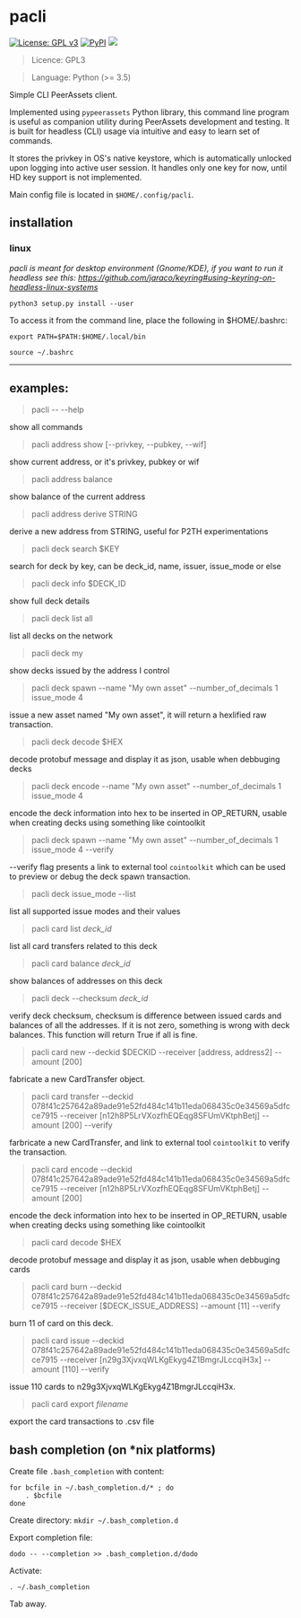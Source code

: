 # pacli

[![License: GPL v3](https://img.shields.io/badge/License-GPL%20v3-blue.svg)](https://www.gnu.org/licenses/gpl-3.0)
[![PyPI](https://img.shields.io/pypi/v/pacli.svg?style=flat-square)](https://pypi.python.org/pypi/pacli/)
[![](https://img.shields.io/badge/python-3.5+-blue.svg)](https://www.python.org/download/releases/3.5.0/) 

> Licence: GPL3

> Language: Python (>= 3.5)

Simple CLI PeerAssets client.

Implemented using `pypeerassets` Python library, this command line program is useful as companion utility during PeerAssets development and testing.
It is built for headless (CLI) usage via intuitive and easy to learn set of commands.

It stores the privkey in OS's native keystore, which is automatically unlocked upon logging into active user session.
It handles only one key for now, until HD key support is not implemented.

Main config file is located in `$HOME/.config/pacli`.

## installation

### linux

*pacli is meant for desktop environment (Gnome/KDE), if you want to run it headless see this: https://github.com/jaraco/keyring#using-keyring-on-headless-linux-systems*

`python3 setup.py install --user`

To access it from the command line, place the following in $HOME/.bashrc:

`export PATH=$PATH:$HOME/.local/bin`

`source ~/.bashrc`

__________________________________________________

## examples:

> pacli -- --help

show all commands

> pacli address show [--privkey, --pubkey, --wif]

show current address, or it's privkey, pubkey or wif

> pacli address balance

show balance of the current address

> pacli address derive STRING

derive a new address from STRING, useful for P2TH experimentations

> pacli deck search $KEY

search for deck by key, can be deck_id, name, issuer, issue_mode or else

> pacli deck info $DECK_ID

show full deck details

> pacli deck list all

list all decks on the network

> pacli deck my

show decks issued by the address I control

> pacli deck spawn --name "My own asset" --number_of_decimals 1 issue_mode 4

issue a new asset named "My own asset", it will return a hexlified raw transaction.

> pacli deck decode $HEX

decode protobuf message and display it as json, usable when debbuging decks

> pacli deck encode --name "My own asset" --number_of_decimals 1 issue_mode 4

encode the deck information into hex to be inserted in OP_RETURN, usable when creating decks using something like cointoolkit

> pacli deck spawn --name "My own asset" --number_of_decimals 1 issue_mode 4 --verify

--verify flag presents a link to external tool `cointoolkit` which can be used to preview or debug the deck spawn transaction.

> pacli deck issue_mode --list

list all supported issue modes and their values

> pacli card list *deck_id*

list all card transfers related to this deck

> pacli card balance *deck_id*

show balances of addresses on this deck

> pacli deck --checksum *deck_id*

verify deck checksum, checksum is difference between issued cards and balances of all the addresses.
If it is not zero, something is wrong with deck balances. This function will return True if all is fine.

> pacli card new --deckid $DECKID --receiver [address, address2] --amount [200]

fabricate a new CardTransfer object.

> pacli card transfer --deckid 078f41c257642a89ade91e52fd484c141b11eda068435c0e34569a5dfcce7915 --receiver [n12h8P5LrVXozfhEQEqg8SFUmVKtphBetj] --amount [200] --verify

farbricate a new CardTransfer, and link to external tool `cointoolkit` to verify the transaction.

> pacli card encode --deckid 078f41c257642a89ade91e52fd484c141b11eda068435c0e34569a5dfcce7915 --receiver [n12h8P5LrVXozfhEQEqg8SFUmVKtphBetj] --amount [200]

encode the deck information into hex to be inserted in OP_RETURN, usable when creating decks using something like cointoolkit

> pacli card decode $HEX

decode protobuf message and display it as json, usable when debbuging cards

> pacli card burn --deckid 078f41c257642a89ade91e52fd484c141b11eda068435c0e34569a5dfcce7915 --receiver [$DECK_ISSUE_ADDRESS] --amount [11] --verify

burn 11 of card on this deck.

> pacli card issue --deckid 078f41c257642a89ade91e52fd484c141b11eda068435c0e34569a5dfcce7915 --receiver [n29g3XjvxqWLKgEkyg4Z1BmgrJLccqiH3x] --amount [110] --verify

issue 110 cards to n29g3XjvxqWLKgEkyg4Z1BmgrJLccqiH3x.

> pacli card export *filename*

export the card transactions to .csv file

## bash completion (on *nix platforms)

Create file `.bash_completion` with content:

```
for bcfile in ~/.bash_completion.d/* ; do
    . $bcfile
done
```

Create directory: `mkdir ~/.bash_completion.d`

Export completion file:

`dodo -- --completion >> .bash_completion.d/dodo`

Activate:

`. ~/.bash_completion`

Tab away.
